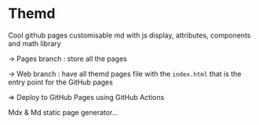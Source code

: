 # Themd

Cool github pages customisable md with js display, attributes, components and math library

-> Pages branch : store all the pages

-> Web branch   : have all themd pages file with the `index.html` that is the entry point for the GitHub pages


=> Deploy to GitHub Pages using GitHub Actions

Mdx & Md static page generator...
